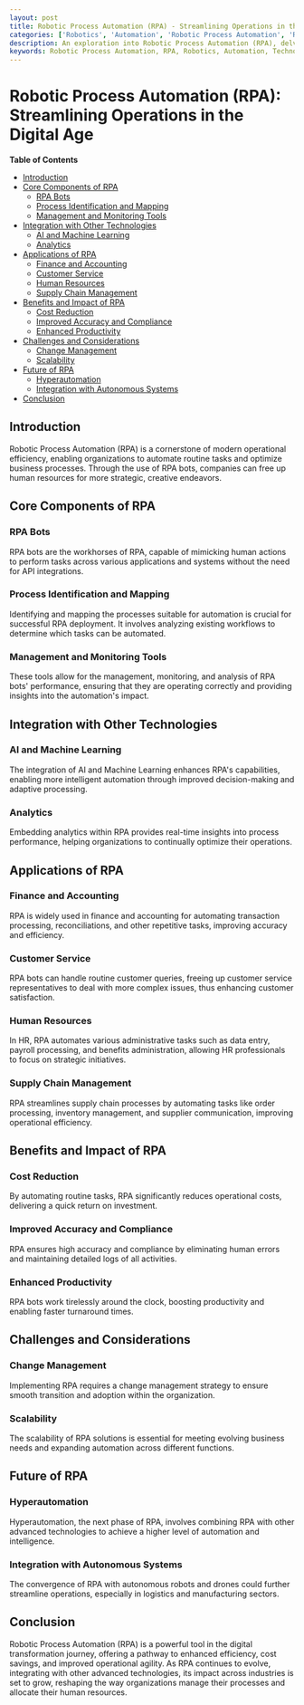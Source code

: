 ```yaml
---
layout: post
title: Robotic Process Automation (RPA) - Streamlining Operations in the Digital Age
categories: ['Robotics', 'Automation', 'Robotic Process Automation', 'RPA', 'Technology']
description: An exploration into Robotic Process Automation (RPA), delving into its core components, its integration with other technologies, and the transformative impact it is having across industries by automating routine tasks, enhancing efficiency, and enabling more strategic use of human resources.
keywords: Robotic Process Automation, RPA, Robotics, Automation, Technology, Process Optimization
---
```


# Robotic Process Automation (RPA): Streamlining Operations in the Digital Age

**Table of Contents**

- [Introduction](#introduction)
- [Core Components of RPA](#core-components-of-rpa)
  - [RPA Bots](#rpa-bots)
  - [Process Identification and Mapping](#process-identification-and-mapping)
  - [Management and Monitoring Tools](#management-and-monitoring-tools)
- [Integration with Other Technologies](#integration-with-other-technologies)
  - [AI and Machine Learning](#ai-and-machine-learning)
  - [Analytics](#analytics)
- [Applications of RPA](#applications-of-rpa)
  - [Finance and Accounting](#finance-and-accounting)
  - [Customer Service](#customer-service)
  - [Human Resources](#human-resources)
  - [Supply Chain Management](#supply-chain-management)
- [Benefits and Impact of RPA](#benefits-and-impact-of-rpa)
  - [Cost Reduction](#cost-reduction)
  - [Improved Accuracy and Compliance](#improved-accuracy-and-compliance)
  - [Enhanced Productivity](#enhanced-productivity)
- [Challenges and Considerations](#challenges-and-considerations)
  - [Change Management](#change-management)
  - [Scalability](#scalability)
- [Future of RPA](#future-of-rpa)
  - [Hyperautomation](#hyperautomation)
  - [Integration with Autonomous Systems](#integration-with-autonomous-systems)
- [Conclusion](#conclusion)

## Introduction

Robotic Process Automation (RPA) is a cornerstone of modern operational efficiency, enabling organizations to automate routine tasks and optimize business processes. Through the use of RPA bots, companies can free up human resources for more strategic, creative endeavors.

## Core Components of RPA

### RPA Bots

RPA bots are the workhorses of RPA, capable of mimicking human actions to perform tasks across various applications and systems without the need for API integrations.

### Process Identification and Mapping

Identifying and mapping the processes suitable for automation is crucial for successful RPA deployment. It involves analyzing existing workflows to determine which tasks can be automated.

### Management and Monitoring Tools

These tools allow for the management, monitoring, and analysis of RPA bots' performance, ensuring that they are operating correctly and providing insights into the automation's impact.

## Integration with Other Technologies

### AI and Machine Learning

The integration of AI and Machine Learning enhances RPA's capabilities, enabling more intelligent automation through improved decision-making and adaptive processing.

### Analytics

Embedding analytics within RPA provides real-time insights into process performance, helping organizations to continually optimize their operations.

## Applications of RPA

### Finance and Accounting

RPA is widely used in finance and accounting for automating transaction processing, reconciliations, and other repetitive tasks, improving accuracy and efficiency.

### Customer Service

RPA bots can handle routine customer queries, freeing up customer service representatives to deal with more complex issues, thus enhancing customer satisfaction.

### Human Resources

In HR, RPA automates various administrative tasks such as data entry, payroll processing, and benefits administration, allowing HR professionals to focus on strategic initiatives.

### Supply Chain Management

RPA streamlines supply chain processes by automating tasks like order processing, inventory management, and supplier communication, improving operational efficiency.

## Benefits and Impact of RPA

### Cost Reduction

By automating routine tasks, RPA significantly reduces operational costs, delivering a quick return on investment.

### Improved Accuracy and Compliance

RPA ensures high accuracy and compliance by eliminating human errors and maintaining detailed logs of all activities.

### Enhanced Productivity

RPA bots work tirelessly around the clock, boosting productivity and enabling faster turnaround times.

## Challenges and Considerations

### Change Management

Implementing RPA requires a change management strategy to ensure smooth transition and adoption within the organization.

### Scalability

The scalability of RPA solutions is essential for meeting evolving business needs and expanding automation across different functions.

## Future of RPA

### Hyperautomation

Hyperautomation, the next phase of RPA, involves combining RPA with other advanced technologies to achieve a higher level of automation and intelligence.

### Integration with Autonomous Systems

The convergence of RPA with autonomous robots and drones could further streamline operations, especially in logistics and manufacturing sectors.

## Conclusion

Robotic Process Automation (RPA) is a powerful tool in the digital transformation journey, offering a pathway to enhanced efficiency, cost savings, and improved operational agility. As RPA continues to evolve, integrating with other advanced technologies, its impact across industries is set to grow, reshaping the way organizations manage their processes and allocate their human resources.
